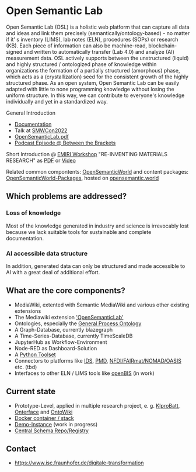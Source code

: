 # Open Semantic Lab

Open Semantic Lab (OSL) is a holistic web platform that can capture all data and ideas and link them precisely (semantically/ontology-based) - no matter if it' s inventory (LIMS), lab notes (ELN), procedures (SOPs) or research (KB). 
Each piece of information can also be machine-read, blockchain-signed and written to automatically transfer (Lab 4.0) and analyze (AI) measurement data. 
OSL actively supports between the unstructured (liquid) and highly structured / ontologized phase of knowledge within organizations the formation of a partially structured (amorphous) phase, which acts as a (crystallization) seed for the consistent growth of the highly structured phase.
As an open system, Open Semantic Lab can be easily adapted with little to none programming knowledge without losing the uniform structure. 
In this way, we can contribute to everyone's knowledge individually and yet in a standardized way.

General Introduction 
* [Documentation](https://opensemantic.world/wiki/Item:OSWdb485a954a88465287b341d2897a84d6)
* Talk at [SMWCon2022](https://youtu.be/aBl6i7k4pIY)
* [OpenSemanticLab.pdf](https://github.com/OpenSemanticLab/.github/files/9684923/2022-08-31_OpenSemanticLab.pdf)
* [Podcast Episode @ Between the Brackets](https://betweenthebrackets.libsyn.com/episode-129-simon-stier)

Short Introduction @ [EMIRI Workshop](https://emiri.eu/2022/07/04/digital-revolution-in-materials-discovery/) "RE-INVENTING MATERIALS RESEARCH" as [PDF](https://emiri.eu/wp-content/uploads/2022/07/7.-2022-06-30_MAP-Workshop_Grenoble_OpenSemanticLab_v2.pdf) or [Video](https://youtu.be/MZlk5Gzy0tc?t=1564)

Related common compontents: [OpenSemanticWorld](https://github.com/OpenSemanticWorld)
and content packages: [OpenSemanticWorld-Packages](https://github.com/OpenSemanticWorld-Packages), hosted on [opensemantic.world](https://opensemantic.world)

## Which problems are addressed?

### Loss of knowledge
Most of the knowledge generated in industry and science is irrevocably lost because we lack suitable tools for sustainable and complete documentation.

### AI accessible data structure
In addition, generated data can only be structured and made accessible to AI with a great deal of additional effort. 

## What are the core components?
* MediaWiki, extented with Semantic MediaWiki and various other existing extensions
* The Mediawiki extension ['OpenSemanticLab'](https://github.com/OpenSemanticLab/mediawiki-extensions-OpenSemanticLab)
* Ontologies, especially the [General Process Ontology](https://github.com/General-Process-Ontology/ontology)
* A Graph-Database, currently blazegraph
* A Time-Series-Database, currently TimeScaleDB
* JupyterHub as Workflow-Environment
* Node-RED as Dashboard-Solution
* A [Python Toolset](https://github.com/OpenSemanticLab/osw-python)
* Connectors to platforms like [IDS](https://internationaldataspaces.org/), [PMD](https://material-digital.de/), [NFDI/FAIRmat/NOMAD/OASIS](https://www.fairmat-nfdi.eu) etc. (tbd)
* Interfaces to other ELN / LIMS tools like [openBIS](https://openbis.ch/) (in work)

## Current state
* Prototype-Level, applied in multiple research project, e. g. [KIproBatt](https://kiprobatt.de/wiki), [Onterface](https://onterface.open-semantic-lab.org/wiki/) and [OntoWiki](https://onto-wiki.eu/wiki/Main_Page)
* [Docker container / stack](https://github.com/OpenSemanticLab/osl-mw-docker-compose) 
* [Demo-Instance](https://demo.open-semantic-lab.org) (work in progress)
* [Central Schema Repo/Registry](https://opensemantic.world)

## Contact
* https://www.isc.fraunhofer.de/digitale-transformation
